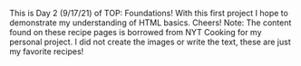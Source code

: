 This is Day 2 (9/17/21) of TOP: Foundations! With this first project I hope to demonstrate my understanding of HTML basics. Cheers!
Note: The content found on these recipe pages is borrowed from NYT Cooking for my personal project. I did not create the images or write the text, these are just my favorite recipes!
